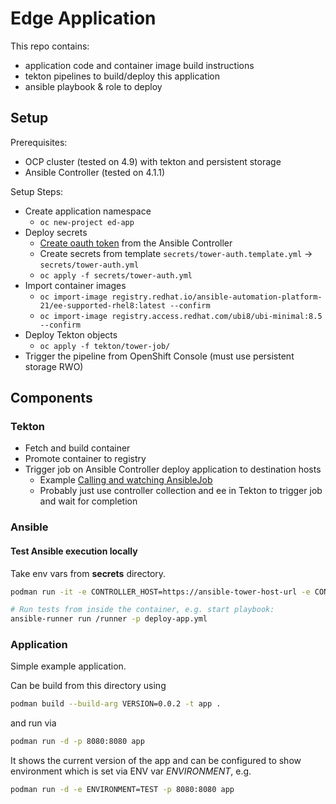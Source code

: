# Edge Application

This repo contains:
- application code and container image build instructions
- tekton pipelines to build/deploy this application
- ansible playbook & role to deploy

## Setup

Prerequisites:
- OCP cluster (tested on 4.9) with tekton and persistent storage
- Ansible Controller (tested on 4.1.1)

Setup Steps:
- Create application namespace
  - `oc new-project ed-app`
- Deploy secrets
  - [Create oauth token](https://docs.ansible.com/automation-controller/4.1.0/html/userguide/applications_auth.html#ug-tokens-auth-create) from the Ansible Controller
  - Create secrets from template `secrets/tower-auth.template.yml` -> `secrets/tower-auth.yml`
  - `oc apply -f secrets/tower-auth.yml`
- Import container images
  - `oc import-image registry.redhat.io/ansible-automation-platform-21/ee-supported-rhel8:latest --confirm`
  - `oc import-image registry.access.redhat.com/ubi8/ubi-minimal:8.5 --confirm`
- Deploy Tekton objects
  - `oc apply -f tekton/tower-job/`
- Trigger the pipeline from OpenShift Console (must use persistent storage RWO)

## Components

### Tekton 

- Fetch and build container
- Promote container to registry
- Trigger job on Ansible Controller deploy application to destination hosts
  - Example [Calling and watching AnsibleJob](https://gitlab.com/redhat-cop/ansible-ssa/role-aap-operator/-/blob/main/tasks/aap-controller-job.yml)
  - Probably just use controller collection and ee in Tekton to trigger job and wait for completion


### Ansible

#### Test Ansible execution locally

Take env vars from **secrets** directory.

```bash
podman run -it -e CONTROLLER_HOST=https://ansible-tower-host-url -e CONTROLLER_OAUTH_TOKEN=ansible-tower-api-token registry.redhat.io/ansible-automation-platform-21/ee-supported-rhel8:latest bash

# Run tests from inside the container, e.g. start playbook:
ansible-runner run /runner -p deploy-app.yml
```

### Application 

Simple example application. 

Can be build from this directory using 

```bash
podman build --build-arg VERSION=0.0.2 -t app .
```

and run via 

```bash
podman run -d -p 8080:8080 app
```

It shows the current version of the app and can be configured to show environment which is set via ENV var *ENVIRONMENT*, e.g.

```bash
podman run -d -e ENVIRONMENT=TEST -p 8080:8080 app
```
